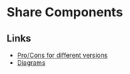 # Share Components

## Links
- [Pro/Cons for different versions](ShareComponentsProCons.md)
- [Diagrams](ShareComponentsVersions.md)
